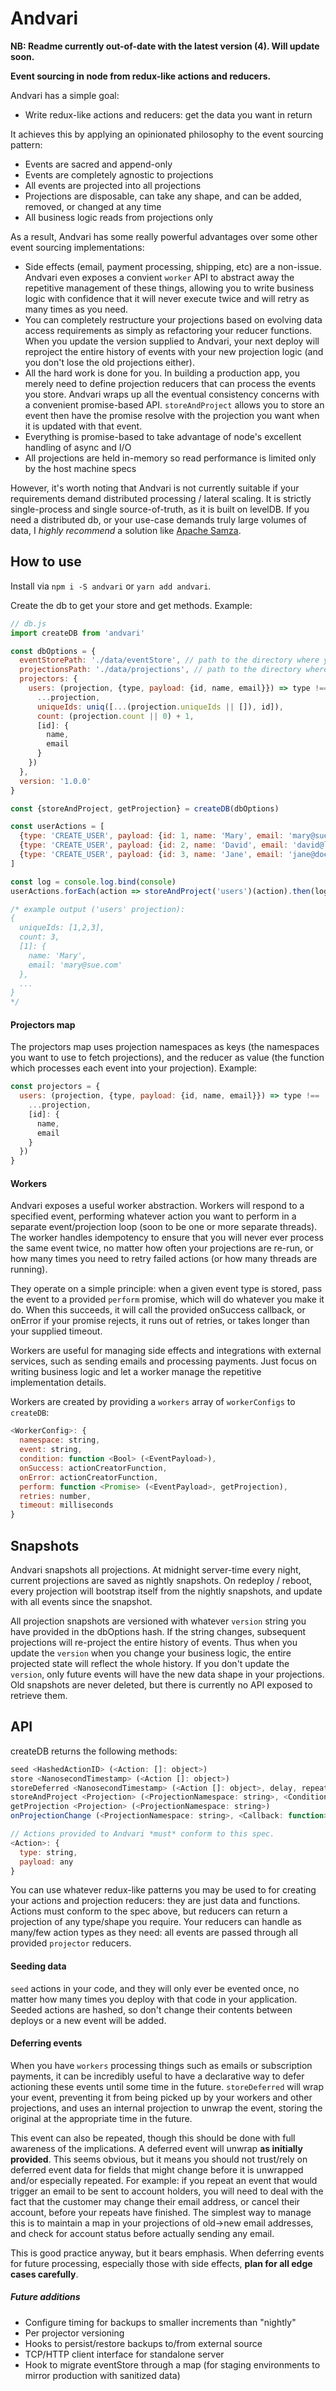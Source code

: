 # Andvari

**NB: Readme currently out-of-date with the latest version (4). Will update soon.**

**Event sourcing in node from redux-like actions and reducers.**

Andvari has a simple goal: 

- Write redux-like actions and reducers: get the data you want in return

It achieves this by applying an opinionated philosophy to the event sourcing pattern:

- Events are sacred and append-only
- Events are completely agnostic to projections
- All events are projected into all projections
- Projections are disposable, can take any shape, and can be added, removed, or changed at any time
- All business logic reads from projections only

As a result, Andvari has some really powerful advantages over some other event sourcing implementations: 

- Side effects (email, payment processing, shipping, etc) are a non-issue. Andvari even exposes a convient `worker` API to abstract away the repetitive management of these things, allowing you to write business logic with confidence that it will never execute twice and will retry as many times as you need. 
- You can completely restructure your projections based on evolving data access requirements as simply as refactoring your reducer functions. When you update the version supplied to Andvari, your next deploy will reproject the entire history of events with your new projection logic (and you don't lose the old projections either).
- All the hard work is done for you. In building a production app, you merely need to define projection reducers that can process the events you store. Andvari wraps up all the eventual consistency concerns with a convenient promise-based API. `storeAndProject` allows you to store an event then have the promise resolve with the projection you want when it is updated with that event. 
- Everything is promise-based to take advantage of node's excellent handling of async and I/O
- All projections are held in-memory so read performance is limited only by the host machine specs

However, it's worth noting that Andvari is not currently suitable if your requirements demand distributed processing / lateral scaling. It is strictly single-process and single source-of-truth, as it is built on levelDB. If you need a distributed db, or your use-case demands truly large volumes of data, I *highly recommend* a solution like [Apache Samza](http://samza.apache.org/). 

## How to use

Install via `npm i -S andvari` or `yarn add andvari`.

Create the db to get your store and get methods. Example: 

```js
// db.js
import createDB from 'andvari'

const dbOptions = {
  eventStorePath: './data/eventStore', // path to the directory where your events data will be persisted
  projectionsPath: './data/projections', // path to the directory where your projections data will be persisted
  projectors: {
    users: (projection, {type, payload: {id, name, email}}) => type !== 'CREATE_USER' ? projection : ({
      ...projection,
      uniqueIds: uniq([...(projection.uniqueIds || []), id]),
      count: (projection.count || 0) + 1,
      [id]: {
        name, 
        email
      }
    })
  },
  version: '1.0.0'
}

const {storeAndProject, getProjection} = createDB(dbOptions)

const userActions = [
  {type: 'CREATE_USER', payload: {id: 1, name: 'Mary', email: 'mary@sue.com'}},
  {type: 'CREATE_USER', payload: {id: 2, name: 'David', email: 'david@lynch.com'}},
  {type: 'CREATE_USER', payload: {id: 3, name: 'Jane', email: 'jane@doe.com'}},
]

const log = console.log.bind(console)
userActions.forEach(action => storeAndProject('users')(action).then(log))

/* example output ('users' projection):
{
  uniqueIds: [1,2,3],
  count: 3,
  [1]: {
    name: 'Mary',
    email: 'mary@sue.com'
  },
  ...
}
*/
```

#### Projectors map
The projectors map uses projection namespaces as keys (the namespaces you want to use to fetch projections), and the reducer as value (the function which processes each event into your projection). Example: 

```js
const projectors = {
  users: (projection, {type, payload: {id, name, email}}) => type !== 'CREATE_USER' ? projection : ({
    ...projection,
    [id]: {
      name, 
      email
    }
  })
}
```

#### Workers
Andvari exposes a useful worker abstraction. Workers will respond to a specified event, performing whatever action you want to perform in a separate event/projection loop (soon to be one or more separate threads). The worker handles idempotency to ensure that you will never ever process the same event twice, no matter how often your projections are re-run, or how many times you need to retry failed actions (or how many threads are running). 

They operate on a simple principle: when a given event type is stored, pass the event to a provided `perform` promise, which will do whatever you make it do. When this succeeds, it will call the provided onSuccess callback, or onError if your promise rejects, it runs out of retries, or takes longer than your supplied timeout. 

Workers are useful for managing side effects and integrations with external services, such as sending emails and processing payments. Just focus on writing business logic and let a worker manage the repetitive implementation details.

Workers are created by providing a `workers` array of `workerConfigs` to `createDB`: 

```js
<WorkerConfig>: {
  namespace: string,
  event: string,
  condition: function <Bool> (<EventPayload>),
  onSuccess: actionCreatorFunction,
  onError: actionCreatorFunction,
  perform: function <Promise> (<EventPayload>, getProjection),
  retries: number, 
  timeout: milliseconds
}
```

## Snapshots

Andvari snapshots all projections. At midnight server-time every night, current projections are saved as nightly snapshots. On redeploy / reboot, every projection will bootstrap itself from the nightly snapshots, and update with all events since the snapshot. 

All projection snapshots are versioned with whatever `version` string you have provided in the dbOptions hash. If the string changes, subsequent projections will re-project the entire history of events. Thus when you update the `version` when you change your business logic, the entire projected state will reflect the whole history. If you don't update the `version`, only future events will have the new data shape in your projections. Old snapshots are never deleted, but there is currently no API exposed to retrieve them.

## API
createDB returns the following methods: 

```js
seed <HashedActionID> (<Action: []: object>)
store <NanosecondTimestamp> (<Action []: object>)
storeDeferred <NanosecondTimestamp> (<Action []: object>, delay, repeat)
storeAndProject <Projection> (<ProjectionNamespace: string>, <Condition: function>)(<Action []: object>)
getProjection <Projection> (<ProjectionNamespace: string>)
onProjectionChange (<ProjectionNamespace: string>, <Callback: function>)

// Actions provided to Andvari *must* conform to this spec.
<Action>: {
  type: string,
  payload: any
}
```

You can use whatever redux-like patterns you may be used to for creating your actions and projection reducers: they are just data and functions. Actions must conform to the spec above, but reducers can return a projection of any type/shape you require. Your reducers can handle as many/few action types as they need: all events are passed through all provided `projector` reducers. 

#### Seeding data

`seed` actions in your code, and they will only ever be evented once, no matter how many times you deploy with that code in your application. Seeded actions are hashed, so don't change their contents between deploys or a new event will be added. 

#### Deferring events

When you have `workers` processing things such as emails or subscription payments, it can be incredibly useful to have a declarative way to defer actioning these events until some time in the future. `storeDeferred` will wrap your event, preventing it from being picked up by your workers and other projections, and uses an internal projection to unwrap the event, storing the original at the appropriate time in the future. 

This event can also be repeated, though this should be done with full awareness of the implications. A deferred event will unwrap **as initially provided**. This seems obvious, but it means you should not trust/rely on deferred event data for fields that might change before it is unwrapped and/or especially repeated. For example: if you repeat an event that would trigger an email to be sent to account holders, you will need to deal with the fact that the customer may change their email address, or cancel their account, before your repeats have finished. The simplest way to manage this is to maintain a map in your projections of old->new email addresses, and check for account status before actually sending any email.

This is good practice anyway, but it bears emphasis. When deferring events for future processing, especially those with side effects, **plan for all edge cases carefully**. 

##### Future additions

- Configure timing for backups to smaller increments than "nightly"
- Per projector versioning
- Hooks to persist/restore backups to/from external source
- TCP/HTTP client interface for standalone server
- Hook to migrate eventStore through a map (for staging environments to mirror production with sanitized data)
